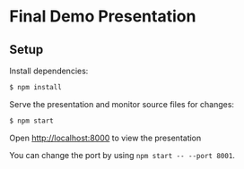 # Final Demo Presentation

## Setup

Install dependencies:

```sh
$ npm install
```

Serve the presentation and monitor source files for changes:

```sh
$ npm start
```

Open <http://localhost:8000> to view the presentation

You can change the port by using `npm start -- --port 8001`.
